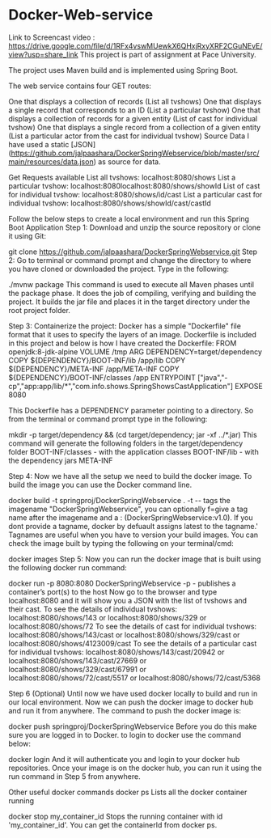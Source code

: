 # Docker-Web-service

Link to Screencast video : https://drive.google.com/file/d/1RFx4vswMUewkX6QHxjRxyXRF2CGuNEvE/view?usp=share_link
This project is part of assignment at Pace University.

The project uses Maven build and is implemented using Spring Boot.

The web service contains four GET routes:

One that displays a collection of records (List all tvshows)
One that displays a single record that corresponds to an ID (List a particular tvshow)
One that displays a collection of records for a given entity (List of cast for individual tvshow)
One that displays a single record from a collection of a given entity (List a particular actor from the cast for individual tvshow)
Source Data
I have used a static [JSON] (https://github.com/jalpaashara/DockerSpringWebservice/blob/master/src/main/resources/data.json) as source for data.

Get Requests available
List all tvshows: localhost:8080/shows
List a particular tvshow: localhost:8080localhost:8080/shows/showId
List of cast for individual tvshow: localhost:8080/shows/id/cast
List a particular cast for individual tvshow: localhost:8080/shows/showId/cast/castId

Follow the below steps to create a local environment and run this Spring Boot Application
Step 1:
Download and unzip the source repository or clone it using Git:

git clone https://github.com/jalpaashara/DockerSpringWebservice.git
Step 2:
Go to terminal or command prompt and change the directory to where you have cloned or downloaded the project. Type in the following:

./mvnw package
This command is used to execute all Maven phases until the package phase. It does the job of compiling, verifying and building the project. It builds the jar file and places it in the target directory under the root project folder.

Step 3:
Containerize the project: Docker has a simple "Dockerfile" file format that it uses to specify the layers of an image. Dockerfile is included in this project and below is how I have created the Dockerfile:
FROM openjdk:8-jdk-alpine
VOLUME /tmp
ARG DEPENDENCY=target/dependency
COPY ${DEPENDENCY}/BOOT-INF/lib /app/lib
COPY ${DEPENDENCY}/META-INF /app/META-INF
COPY ${DEPENDENCY}/BOOT-INF/classes /app
ENTRYPOINT ["java","-cp","app:app/lib/*","com.info.shows.SpringShowsCastApplication"]
EXPOSE 8080

This Dockerfile has a DEPENDENCY parameter pointing to a directory. So from the terminal or command prompt type in the following:

mkdir -p target/dependency && (cd target/dependency; jar -xf ../*.jar)
This command will generate the following folders in the target/dependency folder BOOT-INF/classes - with the application classes BOOT-INF/lib - with the dependency jars META-INF

Step 4:
Now we have all the setup we need to build the docker image. To build the image you can use the Docker command line.

docker build -t springproj/DockerSpringWebservice .
-t -- tags the imagename "DockerSpringWebservice", you can optionally f=give a tag name after the imagename and a : (DockerSpringWebservice:v1.0).
If you dont provide a tagname, docker by defuault assigns latest to the tagname.'
Tagnames are useful when you have to version your build images.
You can check the image built by typing the following on your terminal/cmd:

docker images
Step 5:
Now you can run the docker image that is built using the following docker run command:

docker run -p 8080:8080 DockerSpringWebservice
-p - publishes a container’s port(s) to the host
Now go to the browser and type localhost:8080 and it will show you a JSON with the list of tvshows and their cast.
To see the details of individual tvshows: localhost:8080/shows/143 or localhost:8080/shows/329 or localhost:8080/shows/72
To see the details of cast for individual tvshows: localhost:8080/shows/143/cast or localhost:8080/shows/329/cast or localhost:8080/shows/4123009/cast
To see the details of a particular cast for individual tvshows: localhost:8080/shows/143/cast/20942 or localhost:8080/shows/143/cast/27669 or localhost:8080/shows/329/cast/67991 or localhost:8080/shows/72/cast/5517 or localhost:8080/shows/72/cast/5368

Step 6 (Optional)
Until now we have used docker locally to build and run in our local environment.
Now we can push the docker image to docker hub and run it from anywhere.
The command to push the docker image is:

docker push springproj/DockerSpringWebservice
Before you do this make sure you are logged in to Docker. to login to docker use the command below:

docker login
And it will authenticate you and login to your docker hub repositories.
Once your image is on the docker hub, you can run it using the run command in Step 5 from anywhere.

Other useful docker commands
docker ps
Lists all the docker container running

docker stop my_container_id
Stops the running container with id 'my_container_id'. You can get the containerId from docker ps.
